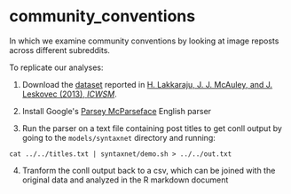 # community_conventions

In which we examine community conventions by looking at image reposts across different subreddits.

To replicate our analyses:

1) Download the [dataset](https://snap.stanford.edu/data/web-Reddit.html) reported in [H. Lakkaraju, J. J. McAuley, and J. Leskovec (2013), *ICWSM*](http://i.stanford.edu/~julian/pdfs/icwsm13.pdf). 

2) Install Google's [Parsey McParseface](https://github.com/tensorflow/models/tree/master/syntaxnet) English parser

3) Run the parser on a text file containing post titles to get conll output by going to the `models/syntaxnet` directory and running:

```
cat ../../titles.txt | syntaxnet/demo.sh > ../../out.txt
```

4) Tranform the conll output back to a csv, which can be joined with the original data and analyzed in the R markdown document
